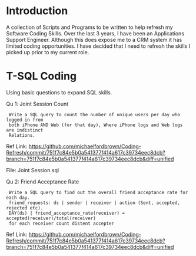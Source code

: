 Introduction
=========
A collection of Scripts and Programs to be written to help refresh my Software Coding Skills.
Over the last 3 years, I have been an Applications Support Engineer.
Although this does expose me to a CRM system it has limited coding opportunities.
I have decided that I need to refresh the skills I picked up prior to my current role.

T-SQL Coding
===========

Using basic questions to expand SQL skills.

Qu 1: Joint Session Count

     Write a SQL query to count the number of unique users per day who logged in from 
     both iPhone AND Web (for that day), Where iPhone logs and Web logs are indistinct   
     Relations.

Ref Link: https://github.com/michaelfordbrown/Coding-Refresh/commit/751f7c84e5b0a541377f414a617c39734eec8dcb?branch=751f7c84e5b0a541377f414a617c39734eec8dcb&diff=unified

File: Joint Session.sql

Qu 2: Friend Acceptance Rate

     Write a SQL query to find out the overall friend acceptance rate for each day.
     friend_requests: ds | sender | receiver | action (Sent, accepted, rejected etc).
     DAY(ds) | friend_acceptance_rate(receiver) = accepted(receiver)/total(receiver)
     for each receiver count distent accepter 
     
Ref Link: https://github.com/michaelfordbrown/Coding-Refresh/commit/751f7c84e5b0a541377f414a617c39734eec8dcb?branch=751f7c84e5b0a541377f414a617c39734eec8dcb&diff=unified
